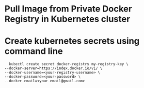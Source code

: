 # Pull Image from Private Docker Registry in Kubernetes cluster

Create kubernetes secrets using command line
======================

      kubectl create secret docker-registry my-registry-key \
    --docker-server=https://index.docker.io/v1/ \
    --docker-username=<your-registry-username> \
    --docker-password=<your-password> \
    --docker-email=<your-email@gmail.com>
